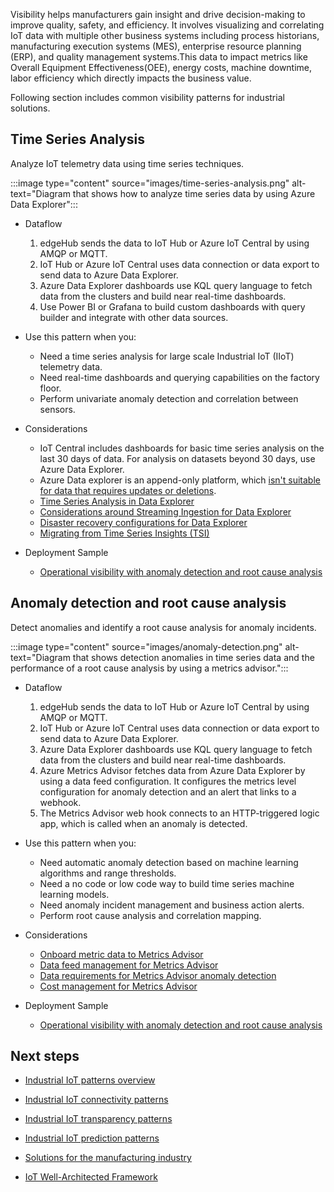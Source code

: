 Visibility helps manufacturers gain insight and drive decision-making to improve quality, safety, and efficiency. It involves visualizing and correlating IoT data with multiple other business systems including process historians, manufacturing execution systems (MES), enterprise resource planning (ERP), and quality management systems.This data to impact metrics like Overall Equipment Effectiveness(OEE), energy costs, machine downtime, labor efficiency which directly impacts the business value.

Following section includes common visibility patterns for industrial solutions.

## Time Series Analysis

Analyze IoT telemetry data using time series techniques.

:::image type="content" source="images/time-series-analysis.png" alt-text="Diagram that shows how to analyze time series data by using Azure Data Explorer":::

- Dataflow
    1. edgeHub sends the data to IoT Hub or Azure IoT Central by using AMQP or MQTT.
    2. IoT Hub or Azure IoT Central uses data connection or data export to send data to Azure Data Explorer.
    3. Azure Data Explorer dashboards use KQL query language to fetch data from the clusters and build near real-time dashboards.
    4. Use Power BI or Grafana to build custom dashboards with query builder and integrate with other data sources.

- Use this pattern when you:
  - Need a time series analysis for large scale Industrial IoT (IIoT) telemetry data.
  - Need real-time dashboards and querying capabilities on the factory floor.
  - Perform univariate anomaly detection and correlation between sensors.

- Considerations
  - IoT Central includes dashboards for basic time series analysis on the last 30 days of data. For analysis on datasets beyond 30 days, use Azure Data Explorer.
  - Azure Data explorer is an append-only platform, which [isn't suitable for data that requires updates or deletions](/azure/data-explorer/data-explorer-overview).
  - [Time Series Analysis in Data Explorer](/azure/data-explorer/time-series-analysis)
  - [Considerations around Streaming Ingestion for Data Explorer](/azure/data-explorer/ingest-data-streaming?tabs=azure-portal%2Ccsharp)
  - [Disaster recovery configurations for Data Explorer](/azure/data-explorer/business-continuity-overview#disaster-recovery-configurations)
  - [Migrating from Time Series Insights (TSI)](/azure/time-series-insights/migration-to-adx)

- Deployment Sample
  - [Operational visibility with anomaly detection and root cause analysis](https://github.com/Azure-Samples/industrial-iot-patterns/tree/main/2_OperationalVisibility)

## Anomaly detection and root cause analysis

Detect anomalies and identify a root cause analysis for anomaly incidents.

:::image type="content" source="images/anomaly-detection.png" alt-text="Diagram that shows detection anomalies in time series data and the performance of a root cause analysis by using a metrics advisor.":::

- Dataflow
    1. edgeHub sends the data to IoT Hub or Azure IoT Central by using AMQP or MQTT.
    2. IoT Hub or Azure IoT Central uses data connection or data export to send data to Azure Data Explorer.
    3. Azure Data Explorer dashboards use KQL query language to fetch data from the clusters and build near real-time dashboards.
    4. Azure Metrics Advisor fetches data from Azure Data Explorer by using a data feed configuration. It configures the metrics level configuration for anomaly detection and an alert that links to a webhook.
    5. The Metrics Advisor web hook connects to an HTTP-triggered logic app, which is called when an anomaly is detected.

- Use this pattern when you:
  - Need automatic anomaly detection based on machine learning algorithms and range thresholds.
  - Need a no code or low code way to build time series machine learning models.
  - Need anomaly incident management and business action alerts.
  - Perform root cause analysis and correlation mapping.

- Considerations
  - [Onboard metric data to Metrics Advisor](/azure/applied-ai-services/metrics-advisor/how-tos/onboard-your-data)
  - [Data feed management for Metrics Advisor](/azure/applied-ai-services/metrics-advisor/how-tos/manage-data-feeds)
  - [Data requirements for Metrics Advisor anomaly detection](/azure/applied-ai-services/metrics-advisor/faq#how-much-data-is-needed-for-metrics-advisor-to-start-anomaly-detection-)
  - [Cost management for Metrics Advisor](/azure/applied-ai-services/metrics-advisor/cost-management#key-points-about-cost-management-and-pricing)

- Deployment Sample
  - [Operational visibility with anomaly detection and root cause analysis](https://github.com/Azure-Samples/industrial-iot-patterns/tree/main/2_OperationalVisibility)

## Next steps

- [Industrial IoT patterns overview](./iiot-patterns-overview.yml)

- [Industrial IoT connectivity patterns](./iiot-connectivity-patterns.yml)

- [Industrial IoT transparency patterns](./iiot-transparency-patterns.yml)

- [Industrial IoT prediction patterns](./iiot-prediction-patterns.yml)

- [Solutions for the manufacturing industry](/azure/architecture/industries/manufacturing)

- [IoT Well-Architected Framework](/azure/architecture/framework/iot/iot-overview)
